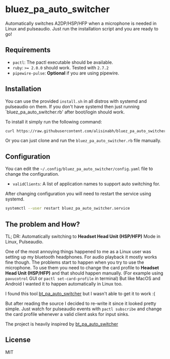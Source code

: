 # bluez_pa_auto_switcher

Automatically switches A2DP/HSP/HFP when a microphone is needed in Linux and pulseaudio. Just run the installation script and you are ready to go!

## Requirements

 - `pactl`: The pactl executable should be available.
 - `ruby`: `>= 2.0.0` should work. Tested with `2.7.2`
 - `pipewire-pulse`: **Optional** if you are using pipewire.

## Installation

You can use the provided `install.sh` in all distros with systemd and pulseaudio on them. If you don't have systemd then just running `bluez_pa_auto_switcher.rb'
after boot/login should work.

To install it simply run the following command:

```bash
curl https://raw.githubusercontent.com/alisinabh/bluez_pa_auto_switcher/main/install.sh | bash
```

Or you can just clone and run the `bluez_pa_auto_switcher.rb` file manually.

## Configuration

You can edit the `~/.config/bluez_pa_auto_switcher/config.yaml` file to change the configuration.

 - `validClients`: A list of application names to support auto switching for.

After changing configuration you will need to restart the service using systemd.

```bash
systemctl --user restart bluez_pa_auto_switcher.service
```

## The problem and How?

TL; DR: Automatically switching to **Headset Head Unit (HSP/HFP)** Mode in Linux, Pulseaudio.

One of the most annoying things happened to me as a Linux user was setting up my bluetooth headphones. For audio playback it mostly works fine though.
The problems start to happen when you try to use the microphone. To use them you need to change the card profile to **Headset Head Unit (HSP/HFP)** and that should happen manually.
(For example using `pavucotrol` GUI or `pactl set-card-profile` in terminal) But like MacOS and Android I wanted it to happen automatically in Linux too.

I found this tool [bt_pa_auto_switcher](https://github.com/jikamens/bt_pa_auto_switcher) but I wasn't able to get it to work :(

But after reading the source I decided to re-write it since it looked pretty simple. Just watch for pulseaudio events with `pactl subscribe` and change the card profile whenever a valid client asks for input sinks.

The project is heavily inspired by [bt_pa_auto_switcher](https://github.com/jikamens/bt_pa_auto_switcher)

## License

MIT
